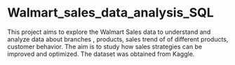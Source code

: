 # Walmart_sales_data_analysis_SQL
This project aims to explore the Walmart Sales data to understand and analyze data about branches , products, sales trend of of different products, customer behavior. The aim is to study how sales strategies can be improved and optimized. The dataset was obtained from Kaggle. 
